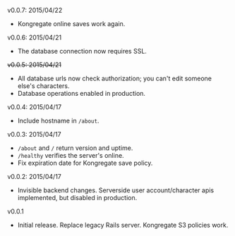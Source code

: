 v0.0.7: 2015/04/22
* Kongregate online saves work again.

v0.0.6: 2015/04/21
* The database connection now requires SSL.

~~v0.0.5: 2015/04/21~~
* All database urls now check authorization; you can't edit someone else's characters.
* Database operations enabled in production.

v0.0.4: 2015/04/17
* Include hostname in `/about`.

v0.0.3: 2015/04/17
* `/about` and `/` return version and uptime.
* `/healthy` verifies the server's online.
* Fix expiration date for Kongregate save policy.

v0.0.2: 2015/04/17
* Invisible backend changes. Serverside user account/character apis implemented, but disabled in production.

v0.0.1
* Initial release. Replace legacy Rails server. Kongregate S3 policies work.
